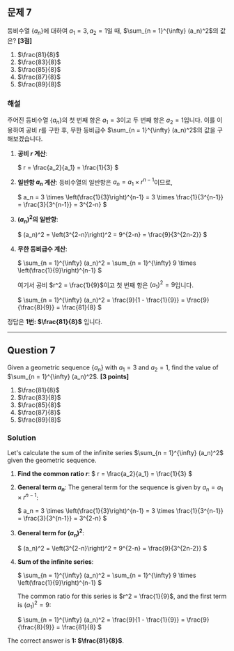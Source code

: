 ## 문제 7
등비수열 $\{ a_n \}$에 대하여 $a_1 = 3, a_2 = 1$일 때, $\sum_{n = 1}^{\infty} (a_n)^2$의 값은? **[3점]**

1. $\frac{81}{8}$  
2. $\frac{83}{8}$  
3. $\frac{85}{8}$  
4. $\frac{87}{8}$  
5. $\frac{89}{8}$

### 해설
주어진 등비수열 $\{ a_n \}$의 첫 번째 항은 $a_1 = 3$이고 두 번째 항은 $a_2 = 1$입니다. 이를 이용하여 공비 $r$를 구한 후, 무한 등비급수 $\sum_{n = 1}^{\infty} (a_n)^2$의 값을 구해보겠습니다.

1. **공비 $r$ 계산**:

   $
   r = \frac{a_2}{a_1} = \frac{1}{3}
   $

2. **일반항 $a_n$ 계산**:
   등비수열의 일반항은 $a_n = a_1 \times r^{n-1}$이므로,

   $
   a_n = 3 \times \left(\frac{1}{3}\right)^{n-1} = 3 \times \frac{1}{3^{n-1}} = \frac{3}{3^{n-1}} = 3^{2-n}
   $

3. **$(a_n)^2$의 일반항**:

   $
   (a_n)^2 = \left(3^{2-n}\right)^2 = 9^{2-n} = \frac{9}{3^{2n-2}}
   $

4. **무한 등비급수 계산**:

   $
   \sum_{n = 1}^{\infty} (a_n)^2 = \sum_{n = 1}^{\infty} 9 \times \left(\frac{1}{9}\right)^{n-1}
   $

   여기서 공비 $r^2 = \frac{1}{9}$이고 첫 번째 항은 $(a_1)^2 = 9$입니다.

   $
   \sum_{n = 1}^{\infty} (a_n)^2 = \frac{9}{1 - \frac{1}{9}} = \frac{9}{\frac{8}{9}} = \frac{81}{8}
   $

정답은 **1번: $\frac{81}{8}$** 입니다.

---

## Question 7
Given a geometric sequence $\{ a_n \}$ with $a_1 = 3$ and $a_2 = 1$, find the value of $\sum_{n = 1}^{\infty} (a_n)^2$. **[3 points]**

1. $\frac{81}{8}$  
2. $\frac{83}{8}$  
3. $\frac{85}{8}$  
4. $\frac{87}{8}$  
5. $\frac{89}{8}$

### Solution
Let's calculate the sum of the infinite series $\sum_{n = 1}^{\infty} (a_n)^2$ given the geometric sequence.

1. **Find the common ratio $r$**:
   $
   r = \frac{a_2}{a_1} = \frac{1}{3}
   $

2. **General term $a_n$**:
   The general term for the sequence is given by $a_n = a_1 \times r^{n-1}$:

   $
   a_n = 3 \times \left(\frac{1}{3}\right)^{n-1} = 3 \times \frac{1}{3^{n-1}} = \frac{3}{3^{n-1}} = 3^{2-n}
   $

3. **General term for $(a_n)^2$**:

   $
   (a_n)^2 = \left(3^{2-n}\right)^2 = 9^{2-n} = \frac{9}{3^{2n-2}}
   $

4. **Sum of the infinite series**:

   $
   \sum_{n = 1}^{\infty} (a_n)^2 = \sum_{n = 1}^{\infty} 9 \times \left(\frac{1}{9}\right)^{n-1}
   $

   The common ratio for this series is $r^2 = \frac{1}{9}$, and the first term is $(a_1)^2 = 9$:
   
   $
   \sum_{n = 1}^{\infty} (a_n)^2 = \frac{9}{1 - \frac{1}{9}} = \frac{9}{\frac{8}{9}} = \frac{81}{8}
   $

The correct answer is **1: $\frac{81}{8}$**.
